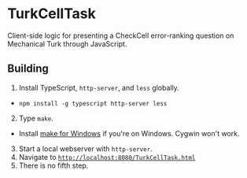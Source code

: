 TurkCellTask
============

Client-side logic for presenting a CheckCell error-ranking question on Mechanical Turk through JavaScript.

Building
--------

1. Install TypeScript, `http-server`, and `less` globally.
  * `npm install -g typescript http-server less`
2. Type `make`.
  * Install [make for Windows](http://gnuwin32.sourceforge.net/packages/make.htm) if you're on Windows. Cygwin won't work.
3. Start a local webserver with `http-server`.
4. Navigate to [`http://localhost:8080/TurkCellTask.html`](http://localhost:8080/TurkCellTask.html)
5. There is no fifth step.
